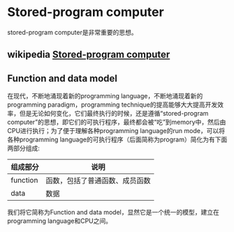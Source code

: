 # Stored-program computer

stored-program computer是非常重要的思想。



## wikipedia [Stored-program computer](https://en.wikipedia.org/wiki/Stored-program_computer)





## Function and data model

在现代，不断地涌现着新的programming language，不断地涌现着新的programming paradigm，programming technique的提高能够大大提高开发效率，但是无论如何变化，它们最终执行的时候，还是遵循“stored-program computer”的思想，即它们的可执行程序，最终都会被“吃”到memory中，然后由CPU进行执行；为了便于理解各种programming language的run mode，可以将各种programming language的可执行程序（后面简称为program）简化为有下面两部分组成:

| 组成部分 | 说明                           |
| -------- | ------------------------------ |
| function | 函数，包括了普通函数、成员函数 |
| data     | 数据                           |

我们将它简称为Function and data model，显然它是一个统一的模型，建立在programming language和CPU之间。